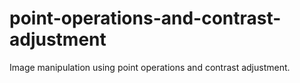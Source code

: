 # point-operations-and-contrast-adjustment
Image manipulation using point operations and contrast adjustment.
